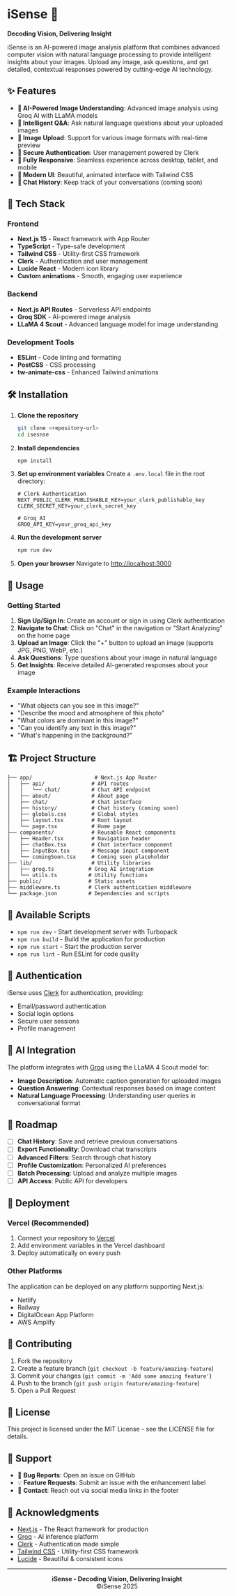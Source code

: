 # iSense 🧠

**Decoding Vision, Delivering Insight**

iSense is an AI-powered image analysis platform that combines advanced computer vision with natural language processing to provide intelligent insights about your images. Upload any image, ask questions, and get detailed, contextual responses powered by cutting-edge AI technology.

## ✨ Features

- **🧠 AI-Powered Image Understanding**: Advanced image analysis using Groq AI with LLaMA models
- **💬 Intelligent Q&A**: Ask natural language questions about your uploaded images
- **📸 Image Upload**: Support for various image formats with real-time preview
- **🔐 Secure Authentication**: User management powered by Clerk
- **📱 Fully Responsive**: Seamless experience across desktop, tablet, and mobile
- **🎨 Modern UI**: Beautiful, animated interface with Tailwind CSS
- **📜 Chat History**: Keep track of your conversations (coming soon)

## 🚀 Tech Stack

### Frontend
- **Next.js 15** - React framework with App Router
- **TypeScript** - Type-safe development
- **Tailwind CSS** - Utility-first CSS framework
- **Clerk** - Authentication and user management
- **Lucide React** - Modern icon library
- **Custom animations** - Smooth, engaging user experience

### Backend
- **Next.js API Routes** - Serverless API endpoints
- **Groq SDK** - AI-powered image analysis
- **LLaMA 4 Scout** - Advanced language model for image understanding

### Development Tools
- **ESLint** - Code linting and formatting
- **PostCSS** - CSS processing
- **tw-animate-css** - Enhanced Tailwind animations

## 🛠️ Installation

1. **Clone the repository**
   ```bash
   git clone <repository-url>
   cd isesnse
   ```

2. **Install dependencies**
   ```bash
   npm install
   ```

3. **Set up environment variables**
   Create a `.env.local` file in the root directory:
   ```env
   # Clerk Authentication
   NEXT_PUBLIC_CLERK_PUBLISHABLE_KEY=your_clerk_publishable_key
   CLERK_SECRET_KEY=your_clerk_secret_key

   # Groq AI
   GROQ_API_KEY=your_groq_api_key
   ```

4. **Run the development server**
   ```bash
   npm run dev
   ```

5. **Open your browser**
   Navigate to [http://localhost:3000](http://localhost:3000)

## 📖 Usage

### Getting Started
1. **Sign Up/Sign In**: Create an account or sign in using Clerk authentication
2. **Navigate to Chat**: Click on "Chat" in the navigation or "Start Analyzing" on the home page
3. **Upload an Image**: Click the "+" button to upload an image (supports JPG, PNG, WebP, etc.)
4. **Ask Questions**: Type questions about your image in natural language
5. **Get Insights**: Receive detailed AI-generated responses about your image

### Example Interactions
- "What objects can you see in this image?"
- "Describe the mood and atmosphere of this photo"
- "What colors are dominant in this image?"
- "Can you identify any text in this image?"
- "What's happening in the background?"

## 🏗️ Project Structure

```
├── app/                    # Next.js App Router
│   ├── api/               # API routes
│   │   └── chat/          # Chat API endpoint
│   ├── about/             # About page
│   ├── chat/              # Chat interface
│   ├── history/           # Chat history (coming soon)
│   ├── globals.css        # Global styles
│   ├── layout.tsx         # Root layout
│   └── page.tsx           # Home page
├── components/            # Reusable React components
│   ├── Header.tsx         # Navigation header
│   ├── chatBox.tsx        # Chat interface component
│   ├── InputBox.tsx       # Message input component
│   └── comingSoon.tsx     # Coming soon placeholder
├── lib/                   # Utility libraries
│   ├── groq.ts           # Groq AI integration
│   └── utils.ts          # Utility functions
├── public/               # Static assets
├── middleware.ts         # Clerk authentication middleware
└── package.json          # Dependencies and scripts
```

## 🔧 Available Scripts

- `npm run dev` - Start development server with Turbopack
- `npm run build` - Build the application for production
- `npm run start` - Start the production server
- `npm run lint` - Run ESLint for code quality


## 🔐 Authentication

iSense uses [Clerk](https://clerk.dev) for authentication, providing:
- Email/password authentication
- Social login options
- Secure user sessions
- Profile management

## 🤖 AI Integration

The platform integrates with [Groq](https://groq.com) using the LLaMA 4 Scout model for:
- **Image Description**: Automatic caption generation for uploaded images
- **Question Answering**: Contextual responses based on image content
- **Natural Language Processing**: Understanding user queries in conversational format

## 🎯 Roadmap

- [ ] **Chat History**: Save and retrieve previous conversations
- [ ] **Export Functionality**: Download chat transcripts
- [ ] **Advanced Filters**: Search through chat history
- [ ] **Profile Customization**: Personalized AI preferences
- [ ] **Batch Processing**: Upload and analyze multiple images
- [ ] **API Access**: Public API for developers

## 🚀 Deployment

### Vercel (Recommended)
1. Connect your repository to [Vercel](https://vercel.com)
2. Add environment variables in the Vercel dashboard
3. Deploy automatically on every push

### Other Platforms
The application can be deployed on any platform supporting Next.js:
- Netlify
- Railway
- DigitalOcean App Platform
- AWS Amplify

## 🤝 Contributing

1. Fork the repository
2. Create a feature branch (`git checkout -b feature/amazing-feature`)
3. Commit your changes (`git commit -m 'Add some amazing feature'`)
4. Push to the branch (`git push origin feature/amazing-feature`)
5. Open a Pull Request

## 📄 License

This project is licensed under the MIT License - see the LICENSE file for details.

## 💬 Support

- 🐛 **Bug Reports**: Open an issue on GitHub
- 💡 **Feature Requests**: Submit an issue with the enhancement label
- 📧 **Contact**: Reach out via social media links in the footer

## 🙏 Acknowledgments

- [Next.js](https://nextjs.org) - The React framework for production
- [Groq](https://groq.com) - AI inference platform
- [Clerk](https://clerk.dev) - Authentication made simple
- [Tailwind CSS](https://tailwindcss.com) - Utility-first CSS framework
- [Lucide](https://lucide.dev) - Beautiful & consistent icons

---

<div align="center">
  <strong>iSense - Decoding Vision, Delivering Insight</strong>
  <br>
  ©iSense 2025
</div>
